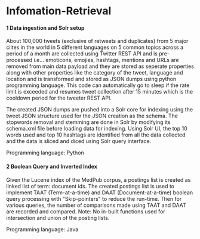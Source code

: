 # Infomation-Retrieval

#### 1 Data ingestion and Solr setup

  About 100,000 tweets (exclusive of retweets and duplicates) from 5 major ciites in the world in 5 different languages on 5 common topics across a period of a month are collected using Twitter REST API and is pre-processed i.e... emoticons, emojies, hashtags, mentions and URLs are removed from main data payload and they are stored as seperate properties along with other properties like the category of the tweet, language and location and is transformed and stored as JSON dumps using python programming language. This code can automatically go to sleep if the rate limit is exceeded and resumes tweet collection after 15 minutes which is the cooldown period for the tweeter REST API.

The created JSON dumps are pushed into a Solr core for indexing using the tweet JSON structure used for the JSON creation as the schema. The stopwords removal and stemming are done in Solr by modifying its schema.xml file before loading data for indexing.
Using Solr UI, the top 10 words used and top 10 hashtags are identified from all the data collected and the data is sliced and diced using Solr query interface.

Programming language: Python

#### 2 Boolean Query and Inverted Index

  Given the Lucene index of the MedPub corpus, a postings list is created as linked list of term: document ids. The created postings list is used to implement TAAT (Term-at-a-time) and DAAT (Document-at-a-time) boolean query processing with "Skip-pointers" to reduce the run-time. Then for various queries, the number of comparisons made using TAAT and DAAT are recorded and compared. 
Note: No in-built functions used for intersection and union of the posting lists.

Programming language: Java


